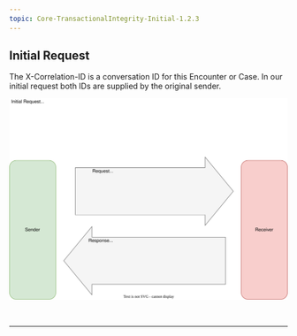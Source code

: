 ```yaml
---
topic: Core-TransactionalIntegrity-Initial-1.2.3
---
```


## Initial Request

The X-Correlation-ID is a conversation ID for this Encounter or Case. In our initial request both IDs are supplied by the original sender. 

![BaRS FHIR API end-to-end process](https://raw.githubusercontent.com/NHSDigital/NHSDigital-FHIR-BookingAndReferrals/main/BaRS-Images/TransactionIntegrity/Initial-Request-1.0.0.svg)

<br>
<hr>